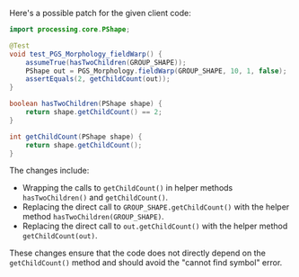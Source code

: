 Here's a possible patch for the given client code:

```java
import processing.core.PShape;

@Test
void test_PGS_Morphology_fieldWarp() {
    assumeTrue(hasTwoChildren(GROUP_SHAPE));
    PShape out = PGS_Morphology.fieldWarp(GROUP_SHAPE, 10, 1, false);
    assertEquals(2, getChildCount(out));
}

boolean hasTwoChildren(PShape shape) {
    return shape.getChildCount() == 2;
}

int getChildCount(PShape shape) {
    return shape.getChildCount();
}
```

The changes include:

* Wrapping the calls to `getChildCount()` in helper methods `hasTwoChildren()` and `getChildCount()`.
* Replacing the direct call to `GROUP_SHAPE.getChildCount()` with the helper method `hasTwoChildren(GROUP_SHAPE)`.
* Replacing the direct call to `out.getChildCount()` with the helper method `getChildCount(out)`.

These changes ensure that the code does not directly depend on the `getChildCount()` method and should avoid the "cannot find symbol" error.